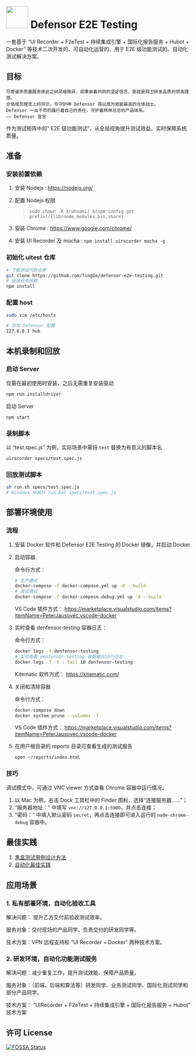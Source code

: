 #  <img src="https://raw.githubusercontent.com/TingGe/defensor-e2e-testing/master/docs/logo.png" width="60px"> Defensor E2E Testing

一套基于 “UI Recorder + F2eTest + 持续集成引擎 + 国际化报告服务 + Hubot + Docker” 等技术二次开发的、可自动化运营的、用于 E2E 级功能测试的、自动化测试解决方案。

## 目标

```
尽管诸多质量服务彼此之间风格殊异，却秉承着共同的坚定信念，那就是捍卫研发品质的崇高理想。
合体成员理念上的共识，令守护神 Defensor 得以成为效能最高的合体战士。
Defensor 一丝不苟的履行着自己的责任，守护着林林总总的产品体系。
—— Defensor 宣言
```

作为测试矩阵中的“ E2E 级功能测试”，从全局视角提升测试效益、实时保障系统质量。

## 准备

### 安装前置依赖

1. 安装 Nodejs : <https://nodejs.org/>

2. 配置 Nodejs 权限

   > `sudo chown -R $(whoami) $(npm config get prefix)/{lib/node_modules,bin,share}`

3. 安装 Chrome : <https://www.google.com/chrome/>

4. 安装 UI Recorder 及 mocha : `npm install uirecorder mocha -g`

### 初始化 uitest 仓库 

```bash
# 下载测试代码仓库
git clone https://github.com/TingGe/defensor-e2e-testing.git
# 安装仓库依赖
npm install
```

### 配置 host

```bash
sudo vim /etc/hosts

# 添加 Defensor 配置
127.0.0.1 hub
```

## 本机录制和回放

### 启动 Server

仅需在最初使用时安装，之后无需重复安装驱动

```bash
npm run installdriver
```

启动 Server

```bash
npm start
```

### 录制脚本

以 “test.spec.js” 为例，实际场景中需将 `test` 替换为有意义的脚本名

```bash
uirecorder specs/test.spec.js
```

### 回放测试脚本

```sh
sh run.sh specs/test.spec.js
# Windows 中执行 run.bat specs/test.spec.js
```

## 部署环境使用

### 流程

1. 安装 Docker 软件和 Defensor E2E Testing 的 Docker 镜像，并启动 Docker

2. 启动容器

   命令行方式：

   ```bash
   # 生产模式
   docker-compose -f docker-compose.yml up -d --build
   # 调试模式
   docker-compose -f docker-compose.debug.yml up -d --build
   ```

   VS Code 插件方式：
   https://marketplace.visualstudio.com/items?itemName=PeterJausovec.vscode-docker

3. 实时查看 denfensor-testing 容器日志：

   命令行方式：

   ```bash
   docker logs -f denfensor-testing
   # 实时查看 denfensor-testing 容器最后10行日志
   docker logs -f -t --tail 10 denfensor-testing
   ```

   Kitematic 软件方式：
   https://kitematic.com/

4. 关闭和清除容器

   命令行方式：

   ```bash
   docker-compose down
   docker system prune --volumes -f
   ```

   VS Code 插件方式：
   https://marketplace.visualstudio.com/items?itemName=PeterJausovec.vscode-docker

5. 在用户根目录的 reports 目录可查看生成的测试报告

   ```bash
   open ~/reports/index.html
   ```

### 技巧

调试模式中，可通过 VNC viewer 方式查看 Chrome 容器中运行情况。

1. 以 Mac 为例，右击 Dock 工具栏中的 Finder 图标，选择“连接服务器……”；
2. “服务器地址：” 中填写 `vnc://127.0.0.1:5900`，并点击连接；
3. “密码：” 中填入默认密码 `secret`，再点击连接即可进入运行的  `node-chrome-debug` 容器中。

## 最佳实践

1. [黑盒测试用例设计方法](https://www.cnblogs.com/Jackc/archive/2009/02/24/1397433.html)
2. [自动化最佳实践](https://github.com/TingGe/defensor-e2e-testing/blob/master/docs/best-practices.md)

## 应用场景

### 1. 私有部署环境，自动化验收工具

解决问题： 提升乙方交付前验收测试效率。

服务对象：交付现场的产品同学、负责交付的研发同学等。

技术方案：VPN 远程支持和 “UI Recorder + Docker” 两种技术方案。

### 2. 研发环境，自动化功能测试服务

解决问题：减少重复工作，提升测试效能、保障产品质量。

服务对象：（前端、后端和算法等）研发同学、业务测试同学、国际化测试同学和部分产品同学。

技术方案： “UIRecorder + F2eTest + 持续集成引擎 + 国际化报告服务 + Hubot” 技术方案

## 许可 License

[![FOSSA Status](https://app.fossa.io/api/projects/git%2Bgithub.com%2FTingGe%2Fdefensor-e2e-testing.svg?type=large)](https://app.fossa.io/projects/git%2Bgithub.com%2FTingGe%2Fdefensor-e2e-testing?ref=badge_large)
